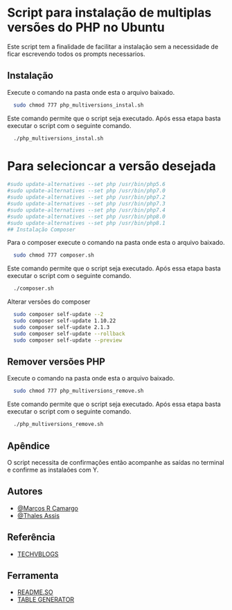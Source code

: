
# Script para instalação de multiplas versões do PHP no Ubuntu

Este script tem a finalidade de facilitar a instalação sem a necessidade de ficar escrevendo todos os prompts necessarios. 


## Instalação

Execute o comando na pasta onde esta o arquivo baixado.

```bash
  sudo chmod 777 php_multiversions_instal.sh
```
Este comando permite que o script seja executado. Após essa etapa basta executar o script com o seguinte comando.

```bash
  ./php_multiversions_instal.sh
```
# Para selecioncar a versão desejada #

```bash
#sudo update-alternatives --set php /usr/bin/php5.6
#sudo update-alternatives --set php /usr/bin/php7.0
#sudo update-alternatives --set php /usr/bin/php7.2
#sudo update-alternatives --set php /usr/bin/php7.3
#sudo update-alternatives --set php /usr/bin/php7.4
#sudo update-alternatives --set php /usr/bin/php8.0
#sudo update-alternatives --set php /usr/bin/php8.1
## Instalação Composer
```
Para o composer execute o comando na pasta onde esta o arquivo baixado.

```bash
  sudo chmod 777 composer.sh
```
Este comando permite que o script seja executado. Após essa etapa basta executar o script com o seguinte comando.

```bash
  ./composer.sh
```

Alterar versões do composer

```bash
  sudo composer self-update --2
  sudo composer self-update 1.10.22
  sudo composer self-update 2.1.3
  sudo composer self-update --rollback
  sudo composer self-update --preview
```

## Remover versões PHP

Execute o comando na pasta onde esta o arquivo baixado.

```bash
  sudo chmod 777 php_multiversions_remove.sh
```
Este comando permite que o script seja executado. Após essa etapa basta executar o script com o seguinte comando.

```bash
  ./php_multiversions_remove.sh
```

## Apêndice

O script necessita de confirmações então acompanhe as saídas no terminal e confirme as instalaões com Y.


## Autores

- [@Marcos R Camargo](https://www.github.com/MarcosRCamargo)
- [@Thales Assis](https://github.com/ThalesA)


## Referência

 - [TECHVBLOGS](https://techvblogs.com/blog/install-multiple-php-versions-on-ubuntu-22-04)

## Ferramenta

 - [README.SO](https://readme.so/pt/editor)
 - [TABLE GENERATOR](https://www.tablesgenerator.com/markdown_tables)



